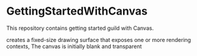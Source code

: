 GettingStartedWithCanvas
========================

This repository contains getting started guild with Canvas.









<canvas> creates a fixed-size drawing surface that exposes one or more rendering contexts,
The canvas is initially blank and transparent